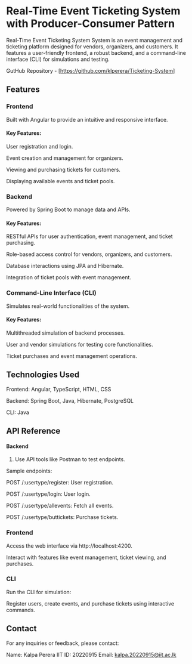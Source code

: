 
# Real-Time Event Ticketing System with Producer-Consumer Pattern

Real-Time Event Ticketing System System is an event management and ticketing platform designed for vendors, organizers, and customers. It features a user-friendly frontend, a robust backend, and a command-line interface (CLI) for simulations and testing.

GutHub Repository - [https://github.com/klperera/Ticketing-System]


## Features

### Frontend

Built with Angular to provide an intuitive and responsive interface.

#### Key Features:

User registration and login.

Event creation and management for organizers.

Viewing and purchasing tickets for customers.

Displaying available events and ticket pools.

### Backend

Powered by Spring Boot to manage data and APIs.

#### Key Features:

RESTful APIs for user authentication, event management, and ticket purchasing.

Role-based access control for vendors, organizers, and customers.

Database interactions using JPA and Hibernate.

Integration of ticket pools with event management.

### Command-Line Interface (CLI)

Simulates real-world functionalities of the system.

#### Key Features:

Multithreaded simulation of backend processes.

User and vendor simulations for testing core functionalities.

Ticket purchases and event management operations.

## Technologies Used

Frontend: Angular, TypeScript, HTML, CSS

Backend: Spring Boot, Java, Hibernate, PostgreSQL

CLI: Java
## API Reference

#### Backend

1. Use API tools like Postman to test endpoints.

Sample endpoints:

POST /:usertype/register: User registration.

POST /:usertype/login: User login.

POST /:usertype/allevents: Fetch all events.

POST /:usertype/buttickets: Purchase tickets.

### Frontend

Access the web interface via http://localhost:4200.

Interact with features like event management, ticket viewing, and purchases.

### CLI

Run the CLI for simulation:

Register users, create events, and purchase tickets using interactive commands.


## Contact

For any inquiries or feedback, please contact:

Name: Kalpa Perera
IIT ID: 20220915
Email: kalpa.20220915@iit.ac.lk


